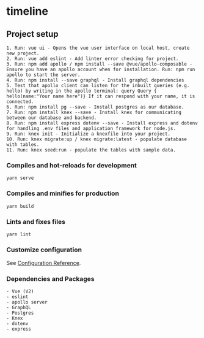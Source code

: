 # timeline

## Project setup
```
1. Run: vue ui - Opens the vue user interface on local host, create new project.
2. Run: vue add eslint - Add linter error checking for project.
3. Run: npm add apollo / npm install --save @vue/apollo-composable - Ensure you have an apollo account when for installation. Run: npm run apollo to start the server.
4. Run: npm install --save graphql - Install graphql dependencies
5. Test that apollo client can listen for the inbuilt queries (e.g. hello) by writing in the apollo terminal: query Query { hello(name:"Your name here")} If it can respond with your name, it is connected.
6. Run: npm install pg --save - Install postgres as our database.
7. Run: npm install knex --save - Install knex for communicating between our database and backend.
8. Run: npm install express dotenv --save - Install express and dotenv for handling .env files and application framework for node.js.
9. Run: knex init - Initialize a knexfile into your project.
10. Run: knex migrate:up / knex migrate:latest - populate database with tables.
11. Run: knex seed:run - populate the tables with sample data.
```

### Compiles and hot-reloads for development
```
yarn serve
```

### Compiles and minifies for production
```
yarn build
```

### Lints and fixes files
```
yarn lint
```

### Customize configuration
See [Configuration Reference](https://cli.vuejs.org/config/).

### Dependencies and Packages
```
- Vue (V2)
- eslint
- apollo server
- GraphQL
- Postgres
- Knex
- dotenv
- express
```
